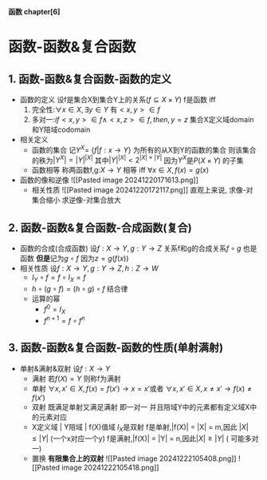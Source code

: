 **函数 chapter[6]**
# 函数-函数&复合函数
## 1. 函数-函数&复合函数-函数的定义
- 函数的定义
	设f是集合X到集合Y上的关系($f\subseteq X\times Y$) f是函数 iff
	1. 完全性:$\forall x \in X,\exists y \in Y$ 有$<x,y> \in f$
	2. 多对一:$if <x,y> \in f \land <x,z> \in f ,then,y = z$
	集合X定义域domain和Y陪域codomain
- 相关定义
	- 函数的集合
		记$Y^X =$ {$f | f:x\rightarrow Y$} 为所有的从X到Y的函数的集合
		则该集合的秩为$|Y^{X}| = |Y|^{|X|}$
		其中$|Y|^{|X|} < 2^{|X|\times|Y|}$ 因为$Y^X$是$P(X\times Y)$ 的子集
	- 函数相等
		称两函数f,g:$X\rightarrow Y$ 相等 iff $\forall x \in X,f(x) = g(x)$
- 函数的像和逆像
	![[Pasted image 20241220171613.png]]
	- 相关性质
		![[Pasted image 20241220172117.png]]
		直观上来说,
		求像-对集合缩小
		求逆像-对集合放大
## 2. 函数-函数&复合函数-合成函数(复合)
- 函数的合成(合成函数)
	设$f:X\rightarrow Y,g:Y\rightarrow Z$
	关系f和g的合成关系$f\circ g$ 也是函数
	**但是**记为$g\circ f$ 因为$z = g(f(x))$
- 相关性质
	设$f:X\rightarrow Y,g:Y\rightarrow Z,h:Z\rightarrow W$
	- $I_Y\circ f = f\circ I_X = f$
	- $h\circ(g\circ f) = (h\circ g)\circ f$ 结合律
	- 运算的幂
		- $f^0 = I_X$
		- $f^{n+1} = f\circ f^n$
## 3. 函数-函数&复合函数-函数的性质(单射满射)
- 单射&满射&双射
	设$f:X\rightarrow Y$
	- 满射
		若$f(X) = Y$ 则称f为满射
	- 单射
		$\forall x,x' \in X, f(x) = f(x') \rightarrow x = x'$或者
		$\forall x,x'\in X,x\neq x' \rightarrow f(x) \neq f(x')$
	- 双射
		既满足单射又满足满射
		即一对一 并且陪域Y中的元素都有定义域X中的元素对应
	- X定义域 | Y陪域 | f(X)值域
		$I_X$是双射
		f是单射,|f(X)| = |X| = m,因此 $|X|\leq |Y|$ (一个x对应一个y)
		f是满射,|f(X)| = |Y| = n,因此$|X|\geq |Y|$ ( 可能多对一)
	- 置换
		**有限集合上的双射**
		![[Pasted image 20241222105408.png]]
		![[Pasted image 20241222105418.png]]
		
		